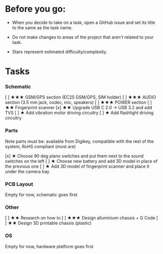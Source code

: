 # Before you go:
- When you decide to take on a task, open a GitHub issue and set its title to the same as the task name.

- Do not make changes to areas of the project that aren't related to your task.

- Stars represent estimated difficulty/complexity.

# Tasks
### Schematic
[ ] ★★★ GSM/GPS section (EC25 GSM/GPS, SIM holder)
[ ] ★★★ AUDIO section (3.5 mm jack, codec, mic, speakers)
[ ]  ★★★ POWER section
[ ] ★★ Fingerprint scanner
[x] ★★ Upgrade USB C 2.0 → USB 3.2 and add TVS
[ ] ★ Add vibration motor driving circuitry
[ ] ★ Add flashlight driving circuitry


### Parts
Note parts must be: available from Digikey, compatible with the rest of the
system, RoHS compliant (most are)

[x] ★ Choose 90 deg piano switches and put them next to the sound switches on the left
[ ] ★ Choose new battery and add 3D model in place of the previous one
[ ] ★ Add 3D model of fingerprint scanner and place it under the camera bay

### PCB Layout
Empty for now, schematic goes first

### Other
[ ] ★★ Research on how to
[ ] ★★★ Design alluminium chassis + G Code
[ ] ★★ Design 3D printable chassis (plastic)

### OS
Empty for now, hardware platform goes first

